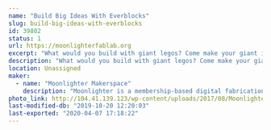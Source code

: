 ```yaml
---
name: "Build Big Ideas With Everblocks"
slug: build-big-ideas-with-everblocks
id: 39802
status: 1
url: https://moonlighterfablab.org
excerpt: "What would you build with giant legos? Come make your giant ideas a reality with Moonlighter Makerspace and Everblock!"
description: "What would you build with giant legos? Come make your giant ideas a reality with Moonlighter Makerspace and Everblock!"
location: Unassigned
maker:
  - name: "Moonlighter Makerspace"
    description: "Moonlighter is a membership-based digital fabrication lab, S.T.E.A.M. learning center, and creative co-working space. We feature and support local creators and aspire to engage our communities with fun educational experiences that foster the growing maker movement. "
photo_link: http://104.41.139.123/wp-content/uploads/2017/08/Moonlighter_Logo-967x1024.png
last-modified-db: "2019-10-20 12:20:03"
last-exported: "2020-04-07 17:18:22"
---
```

